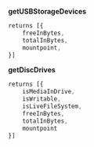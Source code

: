 **getUSBStorageDevices**  
```javascript
returns [{
    freeInBytes,
    totalInBytes,
    mountpoint,
}]
```


**getDiscDrives**

```javascript
returns [{
    isMediaInDrive,
    isWritable,
    isLiveFileSystem,
    freeInBytes,
    totalInBytes,
    mountpoint
}]
```